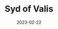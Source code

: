 ---
title: 'Syd of Valis'
tags:
  - game
  - platform_genesis
  - genre_rpg
note: 'Limited Run Games: Valis Collection'
digital: false
physical: true
guide: false
pending: true
date: 2023-02-22
permalink: false
---